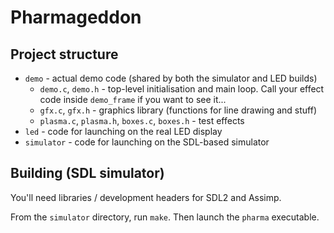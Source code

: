 # Pharmageddon

## Project structure

* `demo` - actual demo code (shared by both the simulator and LED builds)
  * `demo.c`, `demo.h` - top-level initialisation and main loop. Call your effect code inside `demo_frame` if you want to see it...
  * `gfx.c`, `gfx.h` - graphics library (functions for line drawing and stuff)
  * `plasma.c`, `plasma.h`, `boxes.c`, `boxes.h` - test effects
* `led` - code for launching on the real LED display
* `simulator` - code for launching on the SDL-based simulator


## Building (SDL simulator)

You'll need libraries / development headers for SDL2 and Assimp.

From the `simulator` directory, run `make`. Then launch the `pharma` executable.
